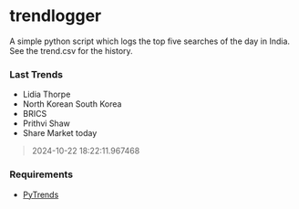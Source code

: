 # trendlogger
A simple python script which logs the top five searches of the day in India.<br>See the trend.csv for the history.<br>

<!-- Last Trends -->
### Last Trends
* Lidia Thorpe
* North Korean South Korea
* BRICS
* Prithvi Shaw
* Share Market today
> 2024-10-22 18:22:11.967468

<!-- Requirements -->
### Requirements
* [PyTrends](https://github.com/dreyco676/pytrends)
